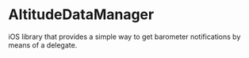 # AltitudeDataManager
iOS library that provides a simple way to get barometer notifications by means of a delegate.
